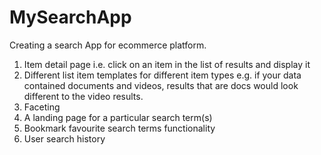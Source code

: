 # MySearchApp
Creating a search App for ecommerce platform.
1. Item detail page i.e. click on an item in the list of results and display it
2. Different list item templates for different item types e.g. if your data contained
documents and videos, results that are docs would look different to the video
results.
3. Faceting
4. A landing page for a particular search term(s)
5. Bookmark favourite search terms functionality
6. User search history
